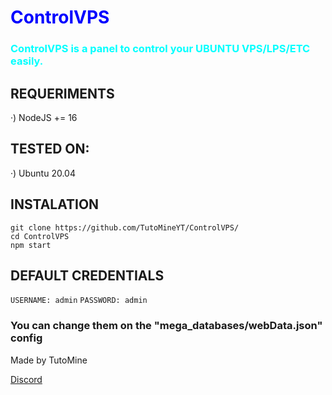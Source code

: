 <h1 style="color:blue">ControlVPS</h2>
<h3 style="color:cyan">ControlVPS is a panel to control your UBUNTU VPS/LPS/ETC easily.</h3>

<h2> REQUERIMENTS </h2>

·) NodeJS += 16

<h2> TESTED ON: </h2>

·) Ubuntu 20.04

<h2> INSTALATION </h2>

`git clone https://github.com/TutoMineYT/ControlVPS/`<br>
`cd ControlVPS`<br>
`npm start`

<h2> DEFAULT CREDENTIALS </h2>

`USERNAME: admin`
`PASSWORD: admin`
<h3> You can change them on the "mega_databases/webData.json" config </h3>

<footer> Made by TutoMine </footer>

<a href="https://discord.gg/78cQa495UX">Discord</a>

